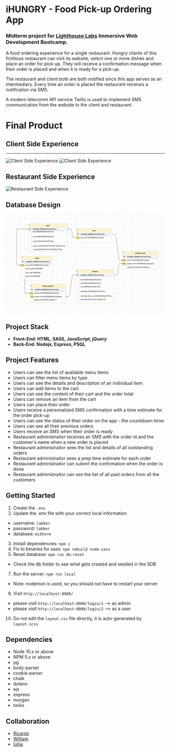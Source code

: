 # iHUNGRY - Food Pick-up Ordering App

### Midterm project for [Lighthouse Labs](https://github.com/lighthouse-labs) Immersive Web Development Bootcamp.

A food ordering experience for a single restaurant. Hungry clients of this fictitious restaurant can visit its website, select one or more dishes and place an order for pick-up. They will receive a confirmation message when their order is placed and when it is ready for a pick-up.


The restaurant and client both are both notified since this app serves as an intermediary.
Every time an order is placed the restaurant receives a notification via SMS.


A modern telecomm API service Twilio is used to implement SMS communication from the website to the client and restaurant.

# Final Product



## Client Side Experience
---------------------

![Client Side Experience](https://github.com/ricardowgomes/ihungry/blob/master/public/images/client_side_1.gif)
![Client Side Experience](https://github.com/ricardowgomes/ihungry/blob/master/public/images/client_side_2.gif)

## Restaurant Side Experience

![Restaurant Side Experience](https://github.com/ricardowgomes/ihungry/blob/master/public/images/restaurant_side.gif)


## Database Design


![ERD](./db/ERD/ERD.png)


## Project Stack

- **Front-End: HTML, SASS, JavaScript, jQuery**
- **Back-End: Nodejs, Express, PSQL**


## Project Features


- Users can see the list of available menu items
- Users can filter menu items by type
- Users can see the details and description of an individual item
- Users can add items to the cart
- Users can see the content of their cart and the order total
- Users can remove an item from the cart
- Users can place their order
- Users receive a personalized SMS confirmation with a time estimate for the order pick-up
- Users can see the status of their order on the app - the countdown timer
- Users can see all their previous orders
- Users receive an SMS when their order is ready
- Restaurant administraitor receives an SMS with the order id and the customer's name when a new order is placed
- Restaurant administraitor sees the list and details of all outstanding orders
- Restaurant administraitor sees a prep time estimate for each order
- Restaurant administraitor can submit the confirmation when the order is done
- Restaurant administraitor can see the list of all past orders from all the customers


## Getting Started


1. Create the `.env`
2. Update the .env file with your correct local information 
  - username: `labber` 
  - password: `labber` 
  - database: `midterm`
3. Install dependencies: `npm i`
4. Fix to binaries for sass: `npm rebuild node-sass`
5. Reset database: `npm run db:reset`
  - Check the db folder to see what gets created and seeded in the SDB
7. Run the server: `npm run local`
  - Note: nodemon is used, so you should not have to restart your server
8. Visit `http://localhost:8080/`
  - please visit `http://localhost:8080/login/1`  --> as admin
  - please visit `http://localhost:8080/login/2` --> as a user
10. Do not edit the `layout.css` file directly, it is auto-generated by `layout.scss`


## Dependencies

- Node 10.x or above
- NPM 5.x or above
- pg
- body-parser
- cookie-parser
- chalk
- dotenv
- ejs
- express
- morgan
- twilio


## Collaboration

- [Ricardo](https://github.com/ricardowgomes)
- [William](https://github.com/williamwyj)
- [Iuliia](https://github.com/juliasut)
